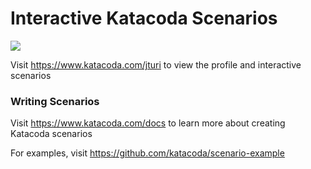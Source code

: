 # Interactive Katacoda Scenarios

[![](http://shields.katacoda.com/katacoda/jturi/count.svg)](https://www.katacoda.com/jturi "Get your profile on Katacoda.com")

Visit https://www.katacoda.com/jturi to view the profile and interactive scenarios

### Writing Scenarios
Visit https://www.katacoda.com/docs to learn more about creating Katacoda scenarios

For examples, visit https://github.com/katacoda/scenario-example
